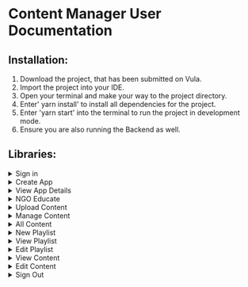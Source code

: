# Content Manager User Documentation #

## Installation: ##
1. Download the project, that has been submitted on Vula.
2. Import the project into your IDE.
3. Open your terminal and make your way to the project directory.
4. Enter' yarn install' to install all dependencies for the project.
5. Enter 'yarn start' into the terminal to run the project in development mode.
6. Ensure you are also running the Backend as well.

## Libraries: ##
<details>
  <summary> Sign in </summary>
  <p>This is the landing page of NGO Educate. You are required to Sign In before accessing the site.</p>
  
    1. Enter your email address.
    2. Enter your password.
    3. Click the 'Sign In' button.
  ![picture alt](SignIn.png "Upload Content Page")
</details>


<details>
  <summary> Create App </summary>
  <p>If you have not created an app yet, you will be directed to this page. Here you must provide a name and description for your app as well as an app logo. The 'Generate App' button will enable once all the required fields have been filled. </p>

    1. Enter a name for your app.
    2. Enter a description for your app.
    3. Upload an image to be used as the app logo.
    4. Click the 'Generate App' button and you will then be redirected to the 'App Details' page.

</details>

<details>
  <summary> View App Details </summary>
  <p>This page allows you to view the details of the app you created and download the APK.</p>
  
</details>

<details>
  <summary>NGO Educate</summary>
  <p>This is the home page which provides summary statistics as well as links to important pages.</p>
</details>
  
<details>
  <summary>Upload Content</summary>
  <p>This page allows you to upload content (e.g. videos, images, etc) to your app.</p>
  
    1. Enter a name for the content.
    2. Enter a description.
    3. Select a file from your device that you want to upload.
    4. You may select which playlist(s) to add the content to and select a date, however these fields are not required.
    5. Hovering your mouse over the "?" alongside the disabled 'Upload' button informs you of the required fields that you must provide to upload content.
    6. Once the name, description and file have been provided, the 'Upload' button will enable. Click the button and confirm to upload content.
  
  ![picture alt](UploadContent.png "Upload Content Page")
</details>
  
<details>
  <summary>Manage Content</summary>
  <p>This page lists all your playlists. You can click on a playlist card to view the details of the selected playlist. It also containts a 'New Playlist' and 'All Content' buttons which allow you to create a new playlist or view all your uploaded content, respectively. A search bar is also available where you can search for a playlist.</p>

</details>
  
<details>
  <summary>All Content</summary>
  <p>This page lists all the content you have uploaded. You can use the search bar to find a specific piece of content. Clicking a content card redirects you to the 'View Content' page.</p>
</details>
  
<details>
  <summary>New Playlist</summary>
  <p>This page allows your to create a new playlist.</p>  
  
    1. Enter a name for the playlist.
    2. Enter a description for the playlist.
    3. Hovering your mouse over "?" next to the 'Create' button will inform you of the fields you are required to fill to enable the 'Create' button.
    4. Click the 'Create' button and confirm to create the new playlist.
</details>
  
<details>
  <summary>View Playlist</summary>
  <p>This page will provide the name, description and content associated with the selected playlist. It also contains a 'Back,' 'Edit' and 'Delete' button which will redirect you page to the previous page, allow you to edit the playlist, and delete the playlist respectively. You may also click on a piece of content to view its details.</p>
</details>
  
<details>
  <summary>Edit Playlist</summary>
  <p>This page allows you to change the name and description of the selected playlist, and add or remove content to/from the playlist.</p>
    
    1. Enter a new name and/or description.
    2. Click the 'Change' button and confirm changes.
    3. Use the dropdown menu to view all uploaded content. Select the content that you want to add to the playlist.
    4. Click 'Add Content' and confirm changes.
    5. Click the 'Remove' button next to each piece of content that you want to remove from the playlist.
    6. Click the 'Back' button to go back to 'View Playlist' and see your changes.
</details>

<details>
  <summary>View Content</summary>
  <p>This page allows you to see the name, description and file of the selected content. It also provides the number of views and any feedback it has received. Clicking the 'Open' button will either open the file in another tab or will download the file, depending on the file format. The 'Back,' 'Edit' and 'Delete' buttons redirects you back to the previous page, allows you to edit the content and delete the selected content respectively.</p>
</details>
  
<details>
  <summary>Edit Content</summary>
  <p>This page allows you to change the name and description of the selected content.</p>
      
    1. Enter a new name and/or description.
    2. Click the 'Save' button and confirm changes.
</details>

<details>
  <summary> Sign Out</summary>
  <p>This button will sign you out and redirect you to the 'Sign In' page.</p>
</details>

